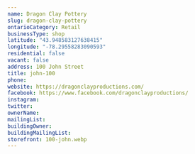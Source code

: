 ```yaml
---
name: Dragon Clay Pottery
slug: dragon-clay-pottery
ontarioCategory: Retail
businessType: shop
latitude: "43.948583127638415"
longitude: "-78.29558283090593"
residential: false
vacant: false
address: 100 John Street
title: john-100
phone:
website: https://dragonclayproductions.com/
facebook: https://www.facebook.com/dragonclayproductions/
instagram:
twitter:
ownerName:
mailingList:
buildingOwner:
buildingMailingList:
storefront: 100-john.webp
---
```

